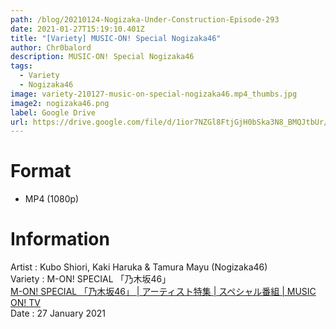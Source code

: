 ```yaml
---
path: /blog/20210124-Nogizaka-Under-Construction-Episode-293
date: 2021-01-27T15:19:10.401Z
title: "[Variety] MUSIC-ON! Special Nogizaka46"
author: Chr0balord
description: MUSIC-ON! Special Nogizaka46
tags:
  - Variety
  - Nogizaka46
image: variety-210127-music-on-special-nogizaka46.mp4_thumbs.jpg
image2: nogizaka46.png
label: Google Drive
url: https://drive.google.com/file/d/1ior7NZGl8FtjGjH0bSka3N8_BMQJtbUr/view?usp=sharing
---
```

# Format

* MP4 (1080p)

# Information

Artist : Kubo Shiori, Kaki Haruka & Tamura Mayu (Nogizaka46)\
Variety : M-ON! SPECIAL 「乃木坂46」\
[M-ON! SPECIAL 「乃木坂46」 | アーティスト特集 | スペシャル番組 | MUSIC ON! TV](https://www.m-on.jp/program/detail/mon-special-nogizaka46-2101/)<br>
Date : 27 January 2021